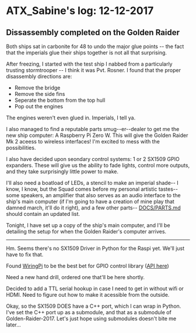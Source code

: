 # ATX_Sabine's log: 12-12-2017

## Dissassembly completed on the Golden Raider

Both ships sat in carbonite for 48 to undo the major glue points -- the fact that the imperials glue their ships together is not all that surprising.

After freezing, I started with the test ship I nabbed from a particularly trusting stormtrooper -- I think it was Pvt. Rosner. I found that the proper disassembly directions are:

* Remove the bridge
* Remove the side fins
* Seperate the bottom from the top hull
* Pop out the engines

The engines weren't even glued in. Imperials, I tell ya.

I also managed to find a reputable parts smug--er--dealer to get me the new ship computer: A Raspberry Pi Zero W. This will give the Golden Raider Mk 2 aceess to wireless interfaces! I'm excited to mess with the possibilities.

I also have decided upon seondary control systems: 1 or 2 SX1509 GPIO expanders. These will give us the ability to fade lights, control more outputs, and they take surprisingly little power to make.

I'll also need a boatload of LEDs, a stencil to make an imperial shade-- I know, I know, but the Squad comes before my personal artistic tastes-- some speakers, an amplifier that also serves as an audio interface to the ship's main computer (if I'm going to have a creation of mine play that damned march, it'll do it right), and a few other parts-- [DOCS/PARTS.md](../DOCS/PARTS.md) should contain an updated list.

Tonight, I have set up a copy of the ship's main computer, and I'll be detailing the setup for when the Golden Raider's computer arrives.

---

Hm. Seems there's no SX1509 Driver in Python for the Raspi yet. We'll just have to fix that.

Found [WiringPi](https://github.com/WiringPi/WiringPi-Python) to be the best bet for GPIO control library ([API here](https://github.com/WiringPi/WiringPi-Python/blob/master/bindings.i))

Need a new hand drill, ordered one that'll be here shortly.

Decided to add a TTL serial hookup in case I need to get in without wifi or HDMI. Need to figure out how to make it acessible from the outside.

Okay, so the SX1509 DOES have a C++ port, which I can wrap in Python. I've set the C++ port up as a submodule, and that as a submodule of Golden-Raider-2017. Let's just hope using submodules doesn't bite me later...